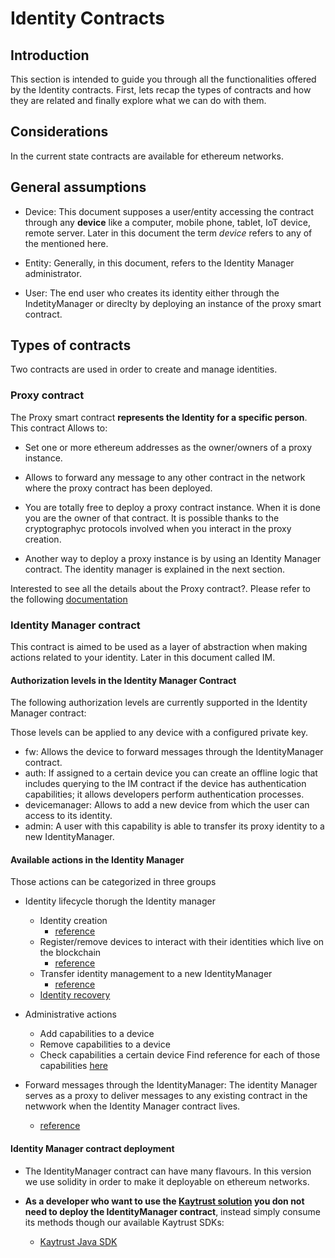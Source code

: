 # Identity Contracts

## Introduction

This section is intended to guide you through all the functionalities offered by the Identity contracts. First, lets recap the types of contracts and how they are related and finally explore what we can do with them.

## Considerations

In the current state contracts are available for ethereum networks.

## General assumptions

* Device: This document supposes a user/entity accessing the contract through any **device** like a computer, mobile phone, tablet, IoT device, remote server. Later in this document the term *device* refers to any of the mentioned here.

* Entity: Generally, in this document, refers to the Identity Manager administrator.

* User: The end user who creates its identity either through the IndetityManager or direclty by deploying an instance of the proxy smart contract.

## Types of contracts

Two contracts are used in order to create and manage identities.

### Proxy contract

The Proxy smart contract **represents the Identity for a specific person**. This contract Allows to:

* Set one or more ethereum addresses as the owner/owners of a proxy instance.

* Allows to forward any message to any other contract in the network where the proxy contract has been deployed.

* You are totally free to deploy a proxy contract instance. When it is done you are the owner of that contract. It is possible thanks to the cryptographyc protocols involved when you interact in the proxy creation.

* Another way to deploy a proxy instance is by using an Identity Manager contract. The identity manager is explained in the next section.

Interested to see all the details about the Proxy contract?. Please refer to the following [documentation](http://developer.kaytrust.id/Specs/Proxy-Contract-ERC)

### Identity Manager contract

This contract is aimed to be used as a layer of abstraction when making actions related to your identity. Later in this document called IM.

#### Authorization levels in the Identity Manager Contract

The following authorization levels are currently supported in the Identity Manager contract:

Those levels can be applied to any device with a configured private key.

* fw: Allows the device to forward messages through the IdentityManager contract.
* auth: If assigned to a certain device you can create an offline logic that includes querying to the IM contract if the device has authentication capabilities; it allows developers perform authentication processes.
* devicemanager: Allows to add a new device from which the user can access to its identity.
* admin: A user with this capability is able to transfer its proxy identity to a new IdentityManager.

#### Available actions in the Identity Manager

Those actions can be categorized in three groups

* Identity lifecycle thorugh the Identity manager
  * Identity creation
    * [reference](/Manuals/diagrams/identity-lifecycle/IM_identity_creation)
  * Register/remove devices to interact with their identities which live on the blockchain
    * [reference](/Manuals/diagrams/identity-lifecycle/IM_add_remove_device)
  * Transfer identity management to a new IdentityManager
    * [reference](/Manuals/diagrams/identity-lifecycle/IM_migration_to_new_IM)
  * [Identity recovery](/Manuals/IM/IM_recover_identity)
* Administrative actions
  * Add capabilities to a device
  * Remove capabilities to a device
  * Check capabilities a certain device
Find reference for each of those capabilities [here](/Manuals/diagrams/administration/IM_identity_administration)
  
* Forward messages through the IdentityManager: The identity Manager serves as a proxy to deliver messages to any existing contract in the netwwork when the Identity Manager contract lives.
  * [reference](/Manuals/diagrams/forward/forward)

#### Identity Manager contract deployment

* The IdentityManager contract can have many flavours. In this version we use solidity in order to make it deployable on ethereum networks.

* **As a developer who want to use the [Kaytrust solution](http://developer.kaytrust.id/) you don not need to deploy the IdentityManager contract**, instead simply consume its methods though our available Kaytrust SDKs:
  * [Kaytrust Java SDK](https://dev.azure.com/everis-peru/KayTrust/_git/KT-SDK-Java)
  